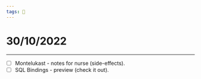```yaml
---
tags: 📆
---
```


# 30/10/2022
---

- [ ] Montelukast - notes for nurse (side-effects).
- [ ] SQL Bindings - preview (check it out).
